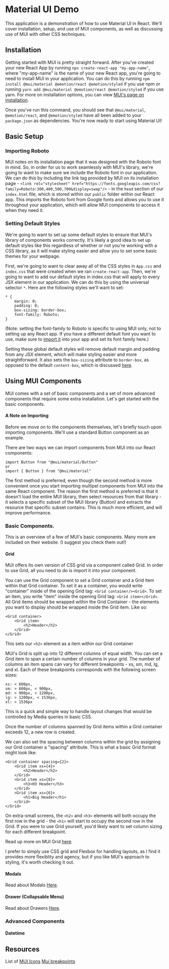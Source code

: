 # Material UI Demo

This application is a demonstration of how to use Material UI in React. We'll cover installation, setup, and use of MUI components, as well as discussing use of MUI with other CSS techniques.

## Installation

Getting started with MUI is pretty straight forward. After you've created your new React App by running `npx create-react-app "my-app-name"`, where "my-app-name" is the name of your new React app, you're going to need to install MUI in your application. You can do this by running `npm install @mui/material @emotion/react @emotion/styled` if you use npm or running `yarn add @mui/material @emotion/react @emotion/styled` if you use yarn. For more on installation options, you can view <a href="https://mui.com/material-ui/getting-started/installation/">MUI's page on installation</a>.

Once you've run this command, you should see that `@mui/material`, `@emotion/react`, and `@emotion/styled` have all been added to your `package.json` as dependencies. You're now ready to start using Material UI!

## Basic Setup

### Importing Roboto
MUI notes on its installation page that it was designed with the Roboto font in mind. So, in order for us to work seamlessly with MUI's library, we're going to want to make sure we include the Roboto font in our application. We can do this by including the link tag provided by MUI on its installation page -  `<link rel="stylesheet" href="https://fonts.googleapis.com/css?family=Roboto:300,400,500,700&display=swap"/>` - in the `head` section of our `index.html` file, which is stored within our `public` folder within our React app. This imports the Roboto font from Google fonts and allows you to use it throughout your application, which will allow MUI components to access it when they need it.

### Setting Default Styles

We're going to want to set up some default styles to ensure that MUI's library of components works correctly. It's likely a good idea to set up default styles like this regardless of whether or not you're working with a CSS library, as it will make styling easier and allow you to set some basic themes for your webpage.

First, we're going to want to clear away all of the CSS styles in `App.css` and `index.css` that were created when we ran `create-react-app`. Then, we're going to want to add our default styles in index.css that will apply to every JSX element in our application. We can do this by using the universal selector `*`. Here are the following styles we'll want to set:

```
* {
    margin: 0;
    padding: 0;
    box-sizing: border-box;
    font-family: Roboto;
}
```

(Note: setting the font-family to Roboto is specific to using MUI only, not to setting up any React app. If you have a different default font you want to use, make sure to <a href="https://fonts.google.com/">import it</a> into your app and set its font family here.)

Setting these global default styles will remove default margin and padding from any JSX element, which will make styling easier and more straightforward. It also sets the `box-sizing` attribute to `border-box`, as opposed to the default `content-box`, which is discussed <a href="https://github.com/Matt-Eva/intro-css-demo">here</a>.

## Using MUI Components

MUI comes with a set of basic components and a set of more advanced components that require some extra installation. Let's get started with the basic components.

#### A Note on Importing

Before we move on to the components themselves, let's briefly touch upon importing components.
We'll use a standard Button component as an example.

There are two ways we can import components from MUI into our React components:
```
import Button from "@mui/material/Button"
or
import { Button } from "@mui/material"
```

The first method is preferred, even though the second method is more convenient once you start importing multipel components from MUI into the same React component. The reason the first method is preferred is that it doesn't load the entire MUI library, then select resources from that library - it selects a specific subset of the MUI library (Button) and extracts the resource that specific subset contains. This is much more efficient, and will improve performance.

### Basic Components.

This is an overview of a few of MUI's basic components. Many more are included on their website. (I suggest you check them out!)

#### Grid

MUI offers its own version of CSS grid via a component called Grid. In order to use Grid, all you need to do is import it into your component.

You can use the Grid component to set a Grid container and a Grid item within that Grid container. To set it as a container, you would write "container" inside of the opening Grid tag: `<Grid container/><Grid>`. To set an item, you write "item" inside the opening Grid tag: `<Grid item></Grid>`. All Grid items should be wrapped within the Grid Container - the elements you want to display should be wrapped inside the Grid item. Like so:

```
<Grid container>
    <Grid item>
        <h2>Header</h2>
    </Grid>
</Grid>
```
This sets our `<h2>` element as a item within our Grid container

MUI's Grid is split up into 12 different columns of equal width. You can set a Grid item to span a certain number of columns in your grid. The number of columns an item spans can vary for different breakpoints - xs, sm, md, lg, and xl. Each of these breakpoints corresponds with the following screen sizes:

```
xs: < 600px,
sm: > 600px, < 900px,
md: > 900px, < 1200px,
lg: > 1200px, < 1536px,
xl: > 1536px
```

This is a quick and simple way to handle layout changes that would be controlled by Media queries in basic CSS.

Once the number of columns spanned by Grid items within a Grid container exceeds 12, a new row is created.

We can also set the spacing between columns within the grid by assigning our Grid container a "spacing" attribute. This is what a basic Grid format might look like:

```
<Grid container spacing={2}>
    <Grid item xs={4}>
        <h2>Header</h2>
    </Grid>
    <Grid item xs={8}>
        <h3>H3 Header</h3>
    </Grid>
    <Grid item xs={6}>
        <h1>Big Header</h1>
    </Grid>
</Grid>
```

On extra-small screens, the `<h2>` and `<h3>` elements will both occupy the first row in the grid - the `<h1>` will start to occupy the second row in the Grid. If you were to use Grid yourself, you'd likely want to set column sizing for each different breakpoint.

Read up more on MUI Grid <a href="https://mui.com/material-ui/react-grid/">here</a>.

I prefer to simply use CSS grid and Flexbox for handling layouts, as I find it provides more flexiblity and agency, but if you like MUI's approach to styling, it's worth checking it out.

#### Modals

Read about Modals <a href="https://mui.com/material-ui/react-modal/">Here</a>.

#### Drawer (Collapsable Menu)

Read about Drawers <a href="https://mui.com/material-ui/react-drawer/">Here</a>.

### Advanced Components

#### Datetime



## Resources

List of <a href="https://mui.com/material-ui/material-icons/">MUI Icons</a>
<a href="https://mui.com/material-ui/customization/breakpoints/#default-breakpoints">Mui breakpoints</a> 

